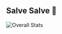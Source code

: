 ## Salve Salve 👋

<!--
**Rhuan-P/Rhuan-P** is a ✨ _special_ ✨ repository because its `README.md` (this file) appears on your GitHub profile.

Here are some ideas to get you started:

- 🔭 I’m currently working on ...
- 🌱 I’m currently learning ...
- 👯 I’m looking to collaborate on ...
- 🤔 I’m looking for help with ...
- 💬 Ask me about ...
- 📫 How to reach me: ...
- 😄 Pronouns: ...
- ⚡ Fun fact: ...
-->
![Overall Stats](https://github-readme-stats.vercel.app/api?username=rhuan-p&count_private=true&show_icons=true&theme=merko)
